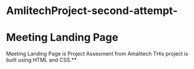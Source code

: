 # AmlitechProject-second-attempt-
# Meeting Landing Page

Meeting Landing Page is Project Assesment from Amalitech
THis project is built using HTML and CSS.**

